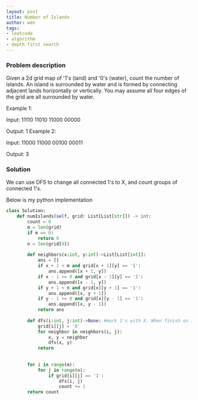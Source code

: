 ```yaml
---
layout: post
title: Number of Islands
author: wen
tags:
- leetcode
- algorithm
- depth first search
---
```


### Problem description
Given a 2d grid map of '1's (land) and '0's (water), count the number of islands. An island is surrounded by water and is formed by connecting adjacent lands horizontally or vertically. You may assume all four edges of the grid are all surrounded by water.

Example 1:

Input:
11110
11010
11000
00000

Output: 1
Example 2:

Input:
11000
11000
00100
00011

Output: 3

### Solution
We can use DFS to change all connected 1's to X, and count groups of connected 1's.

Below is my python implementation

```python
class Solution:
    def numIslands(self, grid: List[List[str]]) -> int:
        count = 0
        m = len(grid)
        if m == 0:
            return 0
        n = len(grid[0])
        
        def neighbors(x:int, y:int)->List[List[int]]:
            ans = []
            if x + 1 < m and grid[x + 1][y] == '1':
                ans.append([x + 1, y])
            if x - 1 >= 0 and grid[x - 1][y] == '1':
                ans.append([x - 1, y])
            if y + 1 < n and grid[x][y + 1] == '1':
                ans.append([x, y + 1])
            if y - 1 >= 0 and grid[x][y - 1] == '1':
                ans.append([x, y - 1])
            return ans
        
        def dfs(i:int, j:int)->None: #mark 1's with X. When finish on island, add count by 1
            grid[i][j] = 'X'
            for neighbor in neighbors(i, j):
                x, y = neighbor
                dfs(x, y)
            return
        
        
        for i in range(m):
            for j in range(n):
                if grid[i][j] == '1':
                    dfs(i, j)
                    count += 1
        return count
				
				
```